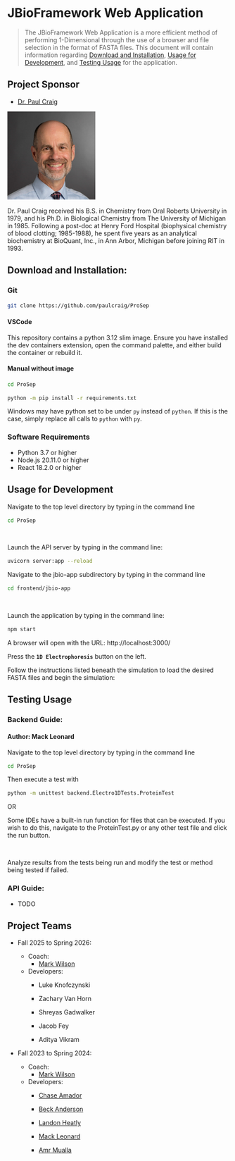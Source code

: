 # JBioFramework Web Application
> The JBioFramework Web Application is a more efficient method of performing 1-Dimensional
> through the use of a browser and file selection in the format of 
> FASTA files. This document will contain information regarding [Download and Installation](#download-and-installation), 
> [Usage for Development](#usage-for-development), and [Testing Usage](#testing-usage) for the application.

## Project Sponsor
- [Dr. Paul Craig](mailto:pac8612@rit.edu)

<img src="frontend/jbio-app/src/assets/profiles/Paul_Craig.jpg" alt="Paul Craig" width="200"/>

Dr. Paul Craig received his B.S. in Chemistry from Oral Roberts University in 1979, and his Ph.D. in Biological Chemistry from The University of Michigan in 1985. Following a post-doc at Henry Ford Hospital (biophysical chemistry of blood clotting; 1985-1988), he spent five years as an analytical biochemistry at BioQuant, Inc., in Ann Arbor, Michigan before joining RIT in 1993.
## Download and Installation:
### Git

```bash
git clone https://github.com/paulcraig/ProSep
```

#### VSCode

This repository contains a python 3.12 slim image. Ensure you have installed the dev containers extension,
open the command palette, and either build the container or rebuild it.

#### Manual without image

```bash
cd ProSep
```

```bash
python -m pip install -r requirements.txt
```

Windows may have python set to be under `py` instead of `python`. If this is the case, simply
replace all calls to `python` with `py`.

### Software Requirements
- Python 3.7 or higher
- Node.js 20.11.0 or higher
- React 18.2.0 or higher

## Usage for Development
Navigate to the top level directory by typing in the command line 

```bash
cd ProSep
```
<br/>

Launch the API server by typing in the command line:
```bash
uvicorn server:app --reload
```

Navigate to the jbio-app subdirectory by typing in the command line 

```bash
cd frontend/jbio-app
```

<br/>

Launch the application by typing in the command line:
```bash
npm start
```

A browser will open with the URL: http://localhost:3000/

Press the **`1D Electrophoresis`** button on the left.

Follow the instructions listed beneath the simulation to load the desired FASTA files and begin the simulation:

## Testing Usage

### Backend Guide:
#### Author: Mack Leonard

Navigate to the top level directory by typing in the command line

```bash
cd ProSep
```

Then execute a test with

```bash
python -m unittest backend.Electro1DTests.ProteinTest
```

OR

Some IDEs have a built-in run function for files that can be executed. If you wish to do this, navigate to the ProteinTest.py or any other test file and click the run button.

<br/>

Analyze results from the tests being run and modify the test or method being tested if failed.

### API Guide:

- TODO

## Project Teams

- Fall 2025 to Spring 2026:
  - Coach:
    - [Mark Wilson](mailto:mwvse@rit.edu)
  - Developers:
    - Luke Knofczynski

    - Zachary Van Horn

    - Shreyas Gadwalker

    - Jacob Fey

    - Aditya Vikram

- Fall 2023 to Spring 2024:
  - Coach:
    - [Mark Wilson](mailto:mwvse@rit.edu)
  - Developers:
    - [Chase Amador](https://www.linkedin.com/in/chase-amador-54765b209/)

    - [Beck Anderson](https://www.linkedin.com/in/beck-anderson-se/)

    - [Landon Heatly](https://www.linkedin.com/in/landon-heatly-77a093175/)

    - [Mack Leonard](https://www.linkedin.com/in/mack-leonard/)

    - [Amr Mualla](https://www.linkedin.com/in/amrmualla/)